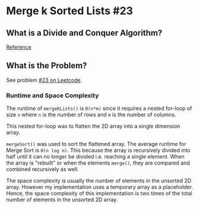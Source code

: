 # Merge k Sorted Lists #23

## What is a Divide and Conquer Algorithm?

[Reference](https://www.khanacademy.org/computing/computer-science/algorithms/merge-sort/a/divide-and-conquer-algorithms)

## What is the Problem?

See problem [#23 on Leetcode](https://leetcode.com/problems/merge-k-sorted-lists/).

### Runtime and Space Complexity

The runtime of `mergeKLists()` is `0(n*m)` since it requires a nested for-loop of size `n` where `n` is the number of rows and `m` is the number of columns.

This nested for-loop was to flatten the 2D array into a single dimension array.

`mergeSort()` was used to sort the flattened array. The average runtime for Merge Sort is `0(n log n)`. This because the array is recursively divided into half until it can no longer be divided i.e. reaching a single element. When the array is "rebuilt" or when the elements `merge()`, they are compared and combined recursively as well.

The space complexity is usually the number of elements in the unsorted 2D array. However my implementation uses a temporary array as a placeholder. Hence, the space complexity of this implementation is two times of the total number of elements in the unsorted 2D array.